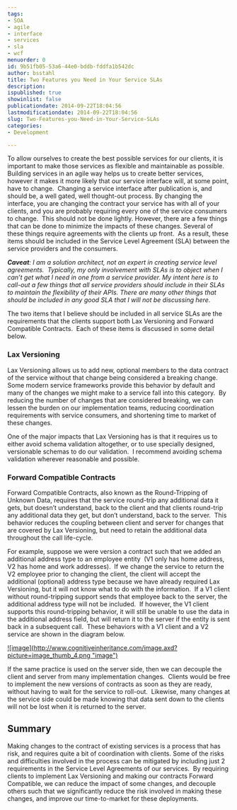 ```yaml
---
tags:
- SOA
- agile
- interface
- services
- sla
- wcf
menuorder: 0
id: 9b51fb05-53a6-44e0-bddb-fddfa1b542dc
author: bsstahl
title: Two Features you Need in Your Service SLAs
description: 
ispublished: true
showinlist: false
publicationdate: 2014-09-22T18:04:56
lastmodificationdate: 2014-09-22T18:04:56
slug: Two-Features-you-Need-in-Your-Service-SLAs
categories:
- Development

---
```


To allow ourselves to create the best possible services for our clients, it is important to make those services as flexible and maintainable as possible.  Building services in an agile way helps us to create better services, however it makes it more likely that our service interface will, at some point, have to change.  Changing a service interface after publication is, and should be, a well gated, well thought-out process. By changing the interface, you are changing the contract your service has with all of your clients, and you are probably requiring every one of the service consumers to change.  This should not be done lightly. However, there are a few things that can be done to minimize the impacts of these changes. Several of these things require agreements with the clients up front.  As a result, these items should be included in the Service Level Agreement (SLA) between the service providers and the consumers.

***Caveat**: I am a solution architect, not an expert in creating service level agreements.  Typically, my only involvement with SLAs is to object when I can’t get what I need in one from a service provider. My intent here is to call-out a few things that all service providers should include in their SLAs to maintain the flexibility of their APIs. There are many other things that should be included in any good SLA that I will not be discussing here.*

The two items that I believe should be included in all service SLAs are the requirements that the clients support both Lax Versioning and Forward Compatible Contracts.  Each of these items is discussed in some detail below.

### Lax Versioning

Lax Versioning allows us to add new, optional members to the data contract of the service without that change being considered a breaking change. Some modern service frameworks provide this behavior by default and many of the changes we might make to a service fall into this category.  By reducing the number of changes that are considered breaking, we can lessen the burden on our implementation teams, reducing coordination requirements with service consumers, and shortening time to market of these changes.

One of the major impacts that Lax Versioning has is that it requires us to either avoid schema validation altogether, or to use specially designed, versionable schemas to do our validation.  I recommend avoiding schema validation wherever reasonable and possible.

### Forward Compatible Contracts

Forward Compatible Contracts, also known as the Round-Tripping of Unknown Data, requires that the service round-trip any additional data it gets, but doesn’t understand, back to the client and that clients round-trip any additional data they get, but don’t understand, back to the server.  This behavior reduces the coupling between client and server for changes that are covered by Lax Versioning, but need to retain the additional data throughout the call life-cycle.

For example, suppose we were version a contract such that we added an additional address type to an employee entity  (V1 only has home address, V2 has home and work addresses).  If we change the service to return the V2 employee prior to changing the client, the client will accept the additional (optional) address type because we have already required Lax Versioning, but it will not know what to do with the information.  If a V1 client without round-tripping support sends that employee back to the server, the additional address type will not be included.  If however, the V1 client supports this round-tripping behavior, it will still be unable to use the data in the additional address field, but will return it to the server if the entity is sent back in a subsequent call.  These behaviors with a V1 client and a V2 service are shown in the diagram below.

[!\[image\](http://www.cognitiveinheritance.com/image.axd?picture=image_thumb_4.png "image")](http://www.cognitiveinheritance.com/image.axd?picture=image_4.png)

If the same practice is used on the server side, then we can decouple the client and server from many implementation changes.  Clients would be free to implement the new versions of contracts as soon as they are ready, without having to wait for the service to roll-out.  Likewise, many changes at the service side could be made knowing that data sent down to the clients will not be lost when it is returned to the server.

## Summary

Making changes to the contract of existing services is a process that has risk, and requires quite a bit of coordination with clients. Some of the risks and difficulties involved in the process can be mitigated by including just 2 requirements in the Service Level Agreements of our services.  By requiring clients to implement Lax Versioning and making our contracts Forward Compatible, we can reduce the impact of some changes, and decouple others such that we significantly reduce the risk involved in making these changes, and improve our time-to-market for these deployments.

